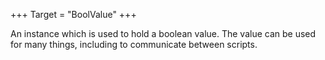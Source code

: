 +++
Target = "BoolValue"
+++

An instance which is used to hold a boolean value. The value can be used for many things, including to communicate between scripts.